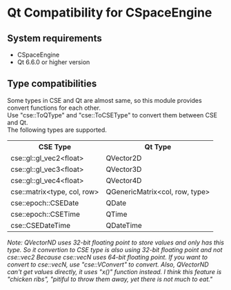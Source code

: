 <h1>Qt Compatibility for CSpaceEngine</h1>

<h2>System requirements</h2>
<ul>
	<li>CSpaceEngine</li>
	<li>Qt 6.6.0 or higher version</li>
</ul>

<h2>Type compatibilities</h2>
<p>
	Some types in CSE and Qt are almost same, so this module provides convert functions for each other.<br>
	Use "cse::ToQType" and "cse::ToCSEType" to convert them between CSE and Qt.<br>
	The following types are supported.
</p>
<table>
	<tr><th>CSE Type</th><th>Qt Type</th></tr>
	<tr><td>cse::gl::gl_vec2&ltfloat&gt</td><td>QVector2D</td></tr>
	<tr><td>cse::gl::gl_vec3&ltfloat&gt</td><td>QVector3D</td></tr>
	<tr><td>cse::gl::gl_vec4&ltfloat&gt</td><td>QVector4D</td></tr>
	<tr><td>cse::matrix&lttype, col, row&gt</td><td>QGenericMatrix&ltcol, row, type&gt</td></tr>
	<tr><td>cse::epoch::CSEDate</td><td>QDate</td></tr>
	<tr><td>cse::epoch::CSETime</td><td>QTime</td></tr>
	<tr><td>cse::CSEDateTime</td><td>QDateTime</td></tr>
</table>

<p><i>
Note: QVectorND uses 32-bit floating point to store values and only has this type. 
So it convertion to CSE type is also using 32-bit floating point and not cse::vec2
Because cse::vecN uses 64-bit floating point. If you want to convert to cse::vecN,
use "cse::VConvert" to convert. Also, QVectorND can't get values directly, it uses
"x()" function instead. I think this feature is "chicken ribs", "pitiful to throw 
them away, yet there is not much to eat."
</i></p>